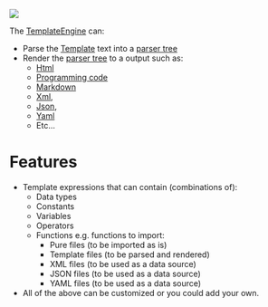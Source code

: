 [//]: # (This file was generated from: doc/template/doc/wiki/01-Template-Engine.md.template using the documentation_builder package)
![](https://github.com/domain-centric/template_engine/wiki/template_engine.png)

The [TemplateEngine](https://github.com/domain-centric/template_engine/blob/7f25304a5a769c58bc81d218456d839fcde5b5bc/lib/src/template_engine.dart#L4) can:
* Parse the [Template](https://pub.dev/packages/Template) text into a
  [parser tree](https://en.wikipedia.org/wiki/Parse_tree)
* Render the [parser tree](https://en.wikipedia.org/wiki/Parse_tree)
  to a output such as:
  * [Html](https://en.wikipedia.org/wiki/HTML)
  * [Programming code](https://en.wikipedia.org/wiki/Programming_language)
  * [Markdown](https://en.wikipedia.org/wiki/Markdown)
  * [Xml](https://en.wikipedia.org/wiki/XML),
  * [Json](https://en.wikipedia.org/wiki/JSON),
  * [Yaml](https://en.wikipedia.org/wiki/YAML)
  * Etc...

# Features
* Template expressions that can contain (combinations of):
  * Data types
  * Constants
  * Variables
  * Operators
  * Functions
    e.g. functions to import:
    * Pure files (to be imported as is)
    * Template files (to be parsed and rendered)
    * XML files (to be used as a data source)
    * JSON files (to be used as a data source)
    * YAML files (to be used as a data source)
* All of the above can be customized or you could add your own.